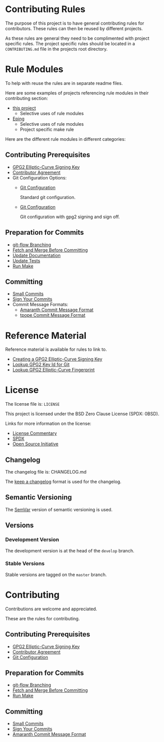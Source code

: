 # Contributing Rules

The purpose of this project is to have general contributing rules for
contributors.  These rules can then be reused by different projects.

As these rules are general they need to be complimented with project
specific rules.  The project specific rules should be located in a
`CONTRIBUTING.md` file in the projects root directory.

# Rule Modules

To help with reuse the rules are in separate readme files.

Here are some examples of projects referencing rule modules in their
contributing section:

- [this project][this-project]
    - Selective uses of rule modules
- [Eping][eping]
    - Selective uses of rule modules
    - Project specific make rule

[this-project]: <https://github.com/sean-hut/contributing-rules#contributing>
[eping]: <https://github.com/sean-hut/eping#contributing>

Here are the different rule modules in different categories:

## Contributing Prerequisites

- [GPG2 Elliptic-Curve Signing Key][signing-key]
- [Contributor Agreement][agreement]
- Git Configuration Options:
    - [Git Configuration][git-config]

        Standard git configuration.

    - [Git Configuration][git-config-gpg-signoff]

        Git configuration with gpg2 signing and sign off.

[signing-key]: <https://github.com/sean-hut/contributing-rules/blob/develop/rules/contributing-prerequisites/gpg2-eliptic-curve-signing-key.md>
[agreement]: <https://github.com/sean-hut/contributing-rules/blob/develop/rules/contributing-prerequisites/contributor-agreement.md>
[git-config]: <https://github.com/sean-hut/contributing-rules/blob/develop/rules/contributing-prerequisites/git-configuration/git-configuration.md>
[git-config-gpg-signoff]: <https://github.com/sean-hut/contributing-rules/blob/develop/rules/contributing-prerequisites/git-configuration/git-configuration-gpg-signoff.md>

## Preparation for Commits

- [git-flow Branching][git-flow]
- [Fetch and Merge Before Committing][fetch-merge]
- [Update Documentation][docs]
- [Update Tests][tests]
- [Run Make][run-make]

[git-flow]: <https://github.com/sean-hut/contributing-rules/blob/develop/rules/preparation-for-commits/git-flow-branching.md>
[fetch-merge]: <https://github.com/sean-hut/contributing-rules/blob/develop/rules/preparation-for-commits/fetch-and-merge-before-committing.md>
[docs]: <https://github.com/sean-hut/contributing-rules/blob/develop/rules/preparation-for-commits/update-documentation.md>
[tests]: <https://github.com/sean-hut/contributing-rules/blob/develop/rules/preparation-for-commits/update-tests.md>
[run-make]: <https://github.com/sean-hut/contributing-rules/blob/develop/rules/preparation-for-commits/run-make.md>

## Committing

- [Small Commits][small-commits]
- [Sign Your Commits][sign-commits]
- Commit Message Formats:
    - [Amaranth Commit Message Format][amaranth]
    - [tpope Commit Message Format][tpope]

[small-commits]: <https://github.com/sean-hut/contributing-rules/blob/develop/rules/committing/small-commits.md>
[sign-commits]: <https://github.com/sean-hut/contributing-rules/blob/develop/rules/committing/sign-and-signoff-commits.md>
[amaranth]: <https://github.com/sean-hut/contributing-rules/blob/develop/rules/committing/commit-message-format/amaranth-commit-message-format.md>
[tpope]: <https://github.com/sean-hut/contributing-rules/blob/develop/rules/committing/commit-message-format/tpope-commit-message-format.md>

# Reference Material

Reference material is available for rules to link to.

- [Creating a GPG2 Elliptic-Curve Signing Key][create-key]
- [Lookup GPG2 Key Id for Git][key-id-for-git]
- [Lookup GPG2 Elliptic-Curve Fingerprint][fingerprint]

[create-key]: <https://github.com/sean-hut/contributing-rules/blob/develop/reference/creating-gpg2-eliptic-curve-signing.md>
[key-id-for-git]: <https://github.com/sean-hut/contributing-rules/blob/develop/reference/gpg2-key-id-for-git.md>
[fingerprint]: <https://github.com/sean-hut/contributing-rules/blob/develop/reference/lookup-fingerprint.md>

# License

The license file is: `LICENSE`

This project is licensed under the BSD Zero Clause License (SPDX: 0BSD).

Links for more information on the license:

- [License Commentary][landley]
- [SPDX][spdx]
- [Open Source Initiative][osi]

[landley]: <https://web.archive.org/web/20200909121328/https://landley.net/toybox/license.html>
[spdx]: <https://web.archive.org/web/20200909121345/https://spdx.org/licenses/0BSD.html>
[osi]: <https://web.archive.org/web/20200923194052/https://opensource.org/licenses/0BSD>

## Changelog

The changelog file is: CHANGELOG.md

The [keep a changelog][changelog] format is used for the changelog.

[changelog]: <https://web.archive.org/web/20201004165239/https://keepachangelog.com/en/1.0.0/>

## Semantic Versioning

The [SemVar][semvar] version of semantic versioning is used.

[semvar]: <https://web.archive.org/web/20201009135328/https://semver.org/>

## Versions

### Development Version

The development version is at the head of the `develop` branch.

### Stable Versions

Stable versions are tagged on the `master` branch.

# Contributing

Contributions are welcome and appreciated.

These are the rules for contributing.

## Contributing Prerequisites

- [GPG2 Elliptic-Curve Signing Key][signing-key]
- [Contributor Agreement][agreement]
- [Git Configuration][git-config-gpg-signoff]

[signing-key]: <https://github.com/sean-hut/contributing-rules/blob/develop/rules/contributing-prerequisites/gpg2-eliptic-curve-signing-key.md>
[agreement]: <https://github.com/sean-hut/contributing-rules/blob/develop/rules/contributing-prerequisites/contributor-agreement.md>
[git-config-gpg-signoff]: <https://github.com/sean-hut/contributing-rules/blob/develop/rules/contributing-prerequisites/git-configuration/git-configuration-gpg-signoff.md>


## Preparation for Commits

- [git-flow Branching][git-flow]
- [Fetch and Merge Before Committing][fetch-merge]
- [Run Make][run-make]

[git-flow]: <https://github.com/sean-hut/contributing-rules/blob/develop/rules/preparation-for-commits/git-flow-branching.md>
[fetch-merge]: <https://github.com/sean-hut/contributing-rules/blob/develop/rules/preparation-for-commits/fetch-and-merge-before-committing.md>
[run-make]: <https://github.com/sean-hut/contributing-rules/blob/develop/rules/preparation-for-commits/run-make.md>

## Committing

- [Small Commits][small-commits]
- [Sign Your Commits][sign-commits]
- [Amaranth Commit Message Format][amaranth]

[small-commits]: <https://github.com/sean-hut/contributing-rules/blob/develop/rules/committing/small-commits.md>
[sign-commits]: <https://github.com/sean-hut/contributing-rules/blob/develop/rules/committing/sign-and-signoff-commits.md>
[amaranth]: <https://github.com/sean-hut/contributing-rules/blob/develop/rules/committing/commit-message-format/amaranth-commit-message-format.md>
